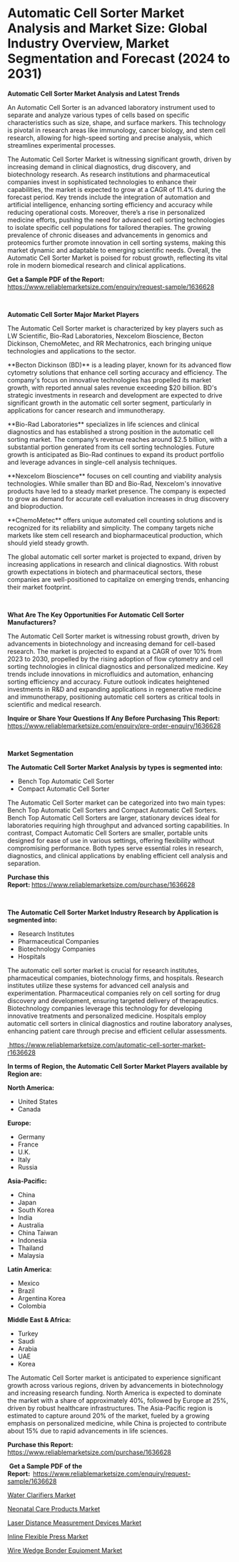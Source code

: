 <p><h1>Automatic Cell Sorter Market Analysis and Market Size: Global Industry Overview, Market Segmentation and Forecast (2024 to 2031)</h1></p><p><strong>Automatic Cell Sorter Market Analysis and Latest Trends</strong></p>
<p><p>An Automatic Cell Sorter is an advanced laboratory instrument used to separate and analyze various types of cells based on specific characteristics such as size, shape, and surface markers. This technology is pivotal in research areas like immunology, cancer biology, and stem cell research, allowing for high-speed sorting and precise analysis, which streamlines experimental processes.</p><p>The Automatic Cell Sorter Market is witnessing significant growth, driven by increasing demand in clinical diagnostics, drug discovery, and biotechnology research. As research institutions and pharmaceutical companies invest in sophisticated technologies to enhance their capabilities, the market is expected to grow at a CAGR of 11.4% during the forecast period. Key trends include the integration of automation and artificial intelligence, enhancing sorting efficiency and accuracy while reducing operational costs. Moreover, there’s a rise in personalized medicine efforts, pushing the need for advanced cell sorting technologies to isolate specific cell populations for tailored therapies. The growing prevalence of chronic diseases and advancements in genomics and proteomics further promote innovation in cell sorting systems, making this market dynamic and adaptable to emerging scientific needs. Overall, the Automatic Cell Sorter Market is poised for robust growth, reflecting its vital role in modern biomedical research and clinical applications.</p></p>
<p><strong>Get a Sample PDF of the Report:&nbsp;</strong> <a href="https://www.reliablemarketsize.com/enquiry/request-sample/1636628?utm_campaign=1170&utm_medium=2&utm_source=Github&utm_content=ia&utm_term=17112024&utm_id=automatic-cell-sorter">https://www.reliablemarketsize.com/enquiry/request-sample/1636628</a></p>
<p>&nbsp;</p>
<p><strong>Automatic Cell Sorter Major Market Players</strong></p>
<p><p>The Automatic Cell Sorter market is characterized by key players such as LW Scientific, Bio-Rad Laboratories, Nexcelom Bioscience, Becton Dickinson, ChemoMetec, and RR Mechatronics, each bringing unique technologies and applications to the sector.</p><p>**Becton Dickinson (BD)** is a leading player, known for its advanced flow cytometry solutions that enhance cell sorting accuracy and efficiency. The company's focus on innovative technologies has propelled its market growth, with reported annual sales revenue exceeding $20 billion. BD's strategic investments in research and development are expected to drive significant growth in the automatic cell sorter segment, particularly in applications for cancer research and immunotherapy.</p><p>**Bio-Rad Laboratories** specializes in life sciences and clinical diagnostics and has established a strong position in the automatic cell sorting market. The company’s revenue reaches around $2.5 billion, with a substantial portion generated from its cell sorting technologies. Future growth is anticipated as Bio-Rad continues to expand its product portfolio and leverage advances in single-cell analysis techniques.</p><p>**Nexcelom Bioscience** focuses on cell counting and viability analysis technologies. While smaller than BD and Bio-Rad, Nexcelom's innovative products have led to a steady market presence. The company is expected to grow as demand for accurate cell evaluation increases in drug discovery and bioproduction.</p><p>**ChemoMetec** offers unique automated cell counting solutions and is recognized for its reliability and simplicity. The company targets niche markets like stem cell research and biopharmaceutical production, which should yield steady growth.</p><p>The global automatic cell sorter market is projected to expand, driven by increasing applications in research and clinical diagnostics. With robust growth expectations in biotech and pharmaceutical sectors, these companies are well-positioned to capitalize on emerging trends, enhancing their market footprint.</p></p>
<p>&nbsp;</p>
<p><strong>What Are The Key Opportunities For Automatic Cell Sorter Manufacturers?</strong></p>
<p><p>The Automatic Cell Sorter market is witnessing robust growth, driven by advancements in biotechnology and increasing demand for cell-based research. The market is projected to expand at a CAGR of over 10% from 2023 to 2030, propelled by the rising adoption of flow cytometry and cell sorting technologies in clinical diagnostics and personalized medicine. Key trends include innovations in microfluidics and automation, enhancing sorting efficiency and accuracy. Future outlook indicates heightened investments in R&D and expanding applications in regenerative medicine and immunotherapy, positioning automatic cell sorters as critical tools in scientific and medical research.</p></p>
<p><strong>Inquire or Share Your Questions If Any Before Purchasing This Report:</strong> <a href="https://www.reliablemarketsize.com/enquiry/pre-order-enquiry/1636628?utm_campaign=1170&utm_medium=2&utm_source=Github&utm_content=ia&utm_term=17112024&utm_id=automatic-cell-sorter">https://www.reliablemarketsize.com/enquiry/pre-order-enquiry/1636628</a></p>
<p>&nbsp;</p>
<p><strong>Market Segmentation</strong></p>
<p><strong>The Automatic Cell Sorter Market Analysis by types is segmented into:</strong></p>
<p><ul><li>Bench Top Automatic Cell Sorter</li><li>Compact Automatic Cell Sorter</li></ul></p>
<p><p>The Automatic Cell Sorter market can be categorized into two main types: Bench Top Automatic Cell Sorters and Compact Automatic Cell Sorters. Bench Top Automatic Cell Sorters are larger, stationary devices ideal for laboratories requiring high throughput and advanced sorting capabilities. In contrast, Compact Automatic Cell Sorters are smaller, portable units designed for ease of use in various settings, offering flexibility without compromising performance. Both types serve essential roles in research, diagnostics, and clinical applications by enabling efficient cell analysis and separation.</p></p>
<p><strong>Purchase this Report:&nbsp;</strong><a href="https://www.reliablemarketsize.com/purchase/1636628?utm_campaign=1170&utm_medium=2&utm_source=Github&utm_content=ia&utm_term=17112024&utm_id=automatic-cell-sorter">https://www.reliablemarketsize.com/purchase/1636628</a></p>
<p>&nbsp;</p>
<p><strong>The Automatic Cell Sorter Market Industry Research by Application is segmented into:</strong></p>
<p><ul><li>Research Institutes</li><li>Pharmaceutical Companies</li><li>Biotechnology Companies</li><li>Hospitals</li></ul></p>
<p><p>The automatic cell sorter market is crucial for research institutes, pharmaceutical companies, biotechnology firms, and hospitals. Research institutes utilize these systems for advanced cell analysis and experimentation. Pharmaceutical companies rely on cell sorting for drug discovery and development, ensuring targeted delivery of therapeutics. Biotechnology companies leverage this technology for developing innovative treatments and personalized medicine. Hospitals employ automatic cell sorters in clinical diagnostics and routine laboratory analyses, enhancing patient care through precise and efficient cellular assessments.</p></p>
<p><a href="https://www.reliablemarketsize.com/automatic-cell-sorter-market-r1636628?utm_campaign=1170&utm_medium=2&utm_source=Github&utm_content=ia&utm_term=17112024&utm_id=automatic-cell-sorter">&nbsp;https://www.reliablemarketsize.com/automatic-cell-sorter-market-r1636628</a></p>
<p><strong>In terms of Region, the Automatic Cell Sorter Market Players available by Region are:</strong></p>
<p>
    <p> <strong> North America: </strong>
        <ul>
            <li>United States</li>
            <li>Canada</li>
        </ul>
        </p> 
    <p> <strong> Europe: </strong>
        <ul>
            <li>Germany</li>
            <li>France</li>
            <li>U.K.</li>
            <li>Italy</li>
            <li>Russia</li>
        </ul>
        </p> 
    <p> <strong> Asia-Pacific: </strong>
        <ul>
            <li>China</li>
            <li>Japan</li>
            <li>South Korea</li>
            <li>India</li>
            <li>Australia</li>
            <li>China Taiwan</li>
            <li>Indonesia</li>
            <li>Thailand</li>
            <li>Malaysia</li>
        </ul>
        </p> 
    <p> <strong> Latin America: </strong>
        <ul>
            <li>Mexico</li>
            <li>Brazil</li>
            <li>Argentina Korea</li>
            <li>Colombia</li>
        </ul>
        </p> 
    <p> <strong> Middle East & Africa: </strong>
        <ul>
            <li>Turkey</li>
            <li>Saudi</li>
            <li>Arabia</li>
            <li>UAE</li>
            <li>Korea</li>
        </ul>
    </p>
    </p>
<p><p>The Automatic Cell Sorter market is anticipated to experience significant growth across various regions, driven by advancements in biotechnology and increasing research funding. North America is expected to dominate the market with a share of approximately 40%, followed by Europe at 25%, driven by robust healthcare infrastructures. The Asia-Pacific region is estimated to capture around 20% of the market, fueled by a growing emphasis on personalized medicine, while China is projected to contribute about 15% due to rapid advancements in life sciences.</p></p>
<p><strong>Purchase this Report: </strong><a href="https://www.reliablemarketsize.com/purchase/1636628?utm_campaign=1170&utm_medium=2&utm_source=Github&utm_content=ia&utm_term=17112024&utm_id=automatic-cell-sorter">https://www.reliablemarketsize.com/purchase/1636628</a></p>
<p>&nbsp;<strong>Get a Sample PDF of the Report:&nbsp;&nbsp;</strong><a href="https://www.reliablemarketsize.com/enquiry/request-sample/1636628?utm_campaign=1170&utm_medium=2&utm_source=Github&utm_content=ia&utm_term=17112024&utm_id=automatic-cell-sorter">https://www.reliablemarketsize.com/enquiry/request-sample/1636628</a></p>
<p><strong></strong></p>
<p><p><a href="https://www.linkedin.com/pulse/future-innovation-global-water-clarifiers-market-growth-opportunities-frluc?utm_campaign=1170&utm_medium=2&utm_source=Github&utm_content=ia&utm_term=17112024&utm_id=automatic-cell-sorter">Water Clarifiers Market</a></p><p><a href="https://issuu.com/reportprime-2/docs/neonatal-care-products-market-size-_35143339d25790?utm_campaign=1170&utm_medium=2&utm_source=Github&utm_content=ia&utm_term=17112024&utm_id=automatic-cell-sorter">Neonatal Care Products Market</a></p><p><a href="https://issuu.com/reportprime-2/docs/laser-distance-measurement-devices-_a8c0af642f276c?utm_campaign=1170&utm_medium=2&utm_source=Github&utm_content=ia&utm_term=17112024&utm_id=automatic-cell-sorter">Laser Distance Measurement Devices Market</a></p><p><a href="https://github.com/sofayahoo2023/Market-Research-Report-List-6/blob/main/inline-flexible-press-market.md?utm_campaign=1170&utm_medium=2&utm_source=Github&utm_content=ia&utm_term=17112024&utm_id=automatic-cell-sorter">Inline Flexible Press Market</a></p><p><a href="https://www.linkedin.com/pulse/global-wire-wedge-bonder-equipment-market-forecast-2024--exdyc?utm_campaign=1170&utm_medium=2&utm_source=Github&utm_content=ia&utm_term=17112024&utm_id=automatic-cell-sorter">Wire Wedge Bonder Equipment Market</a></p></p>